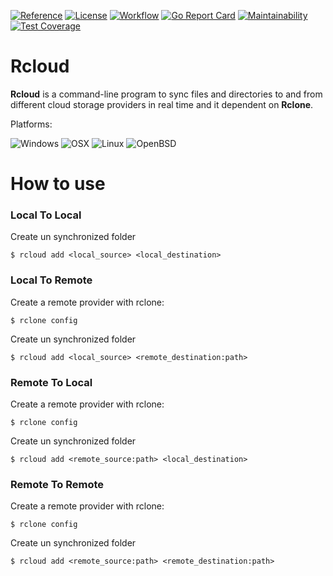 [![Reference](https://pkg.go.dev/badge/github.com/anotherhope/rcloud.svg)](https://pkg.go.dev/github.com/anotherhope/rcloud)
[![License](https://img.shields.io:/github/license/anotherhope/rcloud)](https://github.com/anotherhope/rcloud/blob/main/LICENSE.md)
[![Workflow](https://img.shields.io:/github/workflow/status/anotherhope/rcloud/Go)](https://github.com/anotherhope/rcloud/actions/workflows/go.yml)
[![Go Report Card](https://goreportcard.com/badge/github.com/anotherhope/rcloud)](https://goreportcard.com/report/github.com/anotherhope/rcloud)
[![Maintainability](https://api.codeclimate.com/v1/badges/d5102bdf5504b9ce56ce/maintainability)](https://codeclimate.com/github/anotherhope/rcloud/maintainability)
[![Test Coverage](https://api.codeclimate.com/v1/badges/d5102bdf5504b9ce56ce/test_coverage)](https://codeclimate.com/github/anotherhope/rcloud/test_coverage)
# Rcloud

**Rcloud** is a command-line program to sync files and directories to and from different cloud storage providers in real time and it dependent on **Rclone**.

Platforms:

![Windows](https://img.shields.io/badge/Windows%20(x64%20%7C%20x86)-595959?logo=windows&logoColor=F0F0F0)
![OSX](https://img.shields.io/badge/OSX%20(x64%20%7C%20x86)-595959?logo=apple&logoColor=F0F0F0)
![Linux](https://img.shields.io/badge/Linux%20(x64%20%7C%20x86)-595959?logo=linux&logoColor=F0F0F0)
![OpenBSD](https://img.shields.io/badge/OpenBSD%20(x64%20%7C%20x86)-595959?logo=openbsd&logoColor=F0F0F0)

# How to use

### Local To Local
Create un synchronized folder
```
$ rcloud add <local_source> <local_destination>
```
### Local To Remote
Create a remote provider with rclone: 
```
$ rclone config
```
Create un synchronized folder
```
$ rcloud add <local_source> <remote_destination:path>
```
### Remote To Local
Create a remote provider with rclone: 
```
$ rclone config
```
Create un synchronized folder
```
$ rcloud add <remote_source:path> <local_destination>
```
### Remote To Remote
Create a remote provider with rclone: 
```
$ rclone config
```
Create un synchronized folder
```
$ rcloud add <remote_source:path> <remote_destination:path>
```